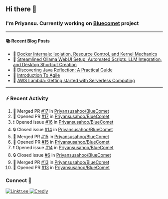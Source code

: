 ## Hi there 👋

### I'm Priyansu. Currently working on [Bluecomet](https://github.com/Priyansusahoo/BlueComet) project

---

<table>
  <div>

  #### :books: Recent Blog Posts
  <!-- BLOGPOSTS:START -->
 - 🚀 [Docker Internals: Isolation, Resource Control, and Kernel Mechanics](https://priyansu1.hashnode.dev/docker-internals-isolation-resource-control-and-kernel-mechanics)
 - 💯 [Streamlined Ollama WebUI Setup: Automated Scripts, LLM Integration, and Desktop Shortcut Creation](https://priyansu1.hashnode.dev/streamlined-ollama-webui-setup-automated-scripts-llm-integration-and-desktop-shortcut-creation)
 - 💯 [Discovering Java Reflection: A Practical Guide](https://priyansu1.hashnode.dev/discovering-java-reflection-a-practical-guide)
 - 💯 [Introduction To Agile](https://priyansu1.hashnode.dev/introduction-to-agile)
 - 💫 [AWS Lambda: Getting started with Serverless Computing](https://priyansu1.hashnode.dev/aws-lambda-getting-started-with-serverless-computing)<!-- BLOGPOSTS:END -->
  
  </div>
<div>
  
---
  
### :zap: Recent Activity

<!--START_SECTION:activity-->
1. 🎉 Merged PR [#17](https://github.com/Priyansusahoo/BlueComet/pull/17) in [Priyansusahoo/BlueComet](https://github.com/Priyansusahoo/BlueComet)
2. 💪 Opened PR [#17](https://github.com/Priyansusahoo/BlueComet/pull/17) in [Priyansusahoo/BlueComet](https://github.com/Priyansusahoo/BlueComet)
3. ❗ Opened issue [#16](https://github.com/Priyansusahoo/BlueComet/issues/16) in [Priyansusahoo/BlueComet](https://github.com/Priyansusahoo/BlueComet)
4. 🔒 Closed issue [#14](https://github.com/Priyansusahoo/BlueComet/issues/14) in [Priyansusahoo/BlueComet](https://github.com/Priyansusahoo/BlueComet)
5. 🎉 Merged PR [#15](https://github.com/Priyansusahoo/BlueComet/pull/15) in [Priyansusahoo/BlueComet](https://github.com/Priyansusahoo/BlueComet)
6. 💪 Opened PR [#15](https://github.com/Priyansusahoo/BlueComet/pull/15) in [Priyansusahoo/BlueComet](https://github.com/Priyansusahoo/BlueComet)
7. ❗ Opened issue [#14](https://github.com/Priyansusahoo/BlueComet/issues/14) in [Priyansusahoo/BlueComet](https://github.com/Priyansusahoo/BlueComet)
8. 🔒 Closed issue [#6](https://github.com/Priyansusahoo/BlueComet/issues/6) in [Priyansusahoo/BlueComet](https://github.com/Priyansusahoo/BlueComet)
9. 🎉 Merged PR [#13](https://github.com/Priyansusahoo/BlueComet/pull/13) in [Priyansusahoo/BlueComet](https://github.com/Priyansusahoo/BlueComet)
10. 💪 Opened PR [#13](https://github.com/Priyansusahoo/BlueComet/pull/13) in [Priyansusahoo/BlueComet](https://github.com/Priyansusahoo/BlueComet)
<!--END_SECTION:activity-->


</div>

<div>
  
### Connect 💬

<a href="https://linktr.ee/priyansu1" target="_blank">
  <img src="https://img.shields.io/badge/linktr.ee-%23007A7A.svg?&style=for-the-badge&logo=linktree&logoColor=white" alt="Linktr.ee" />
</a>
<a href="https://www.credly.com/users/priyansu-sahoo" target="_blank">
  <img src="https://img.shields.io/badge/credly-orange.svg?&style=for-the-badge&logo=credly&logoColor=white" alt="Credly" />
</a>

</div>
</table>
